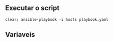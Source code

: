 Executar o script
------------------

```
clear; ansible-playbook -i hosts playbook.yaml
```


Variaveis
---------

